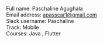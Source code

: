 Full name: Paschaline Agughala <br>
Email address: apasscar1@gmail.com <br>
Slack username: Paschaline <br>
Track: Mobile  <br>
Courses: Java , Flutter <br>
